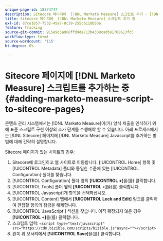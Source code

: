 ```yaml
---
unique-page-id: 18874747
description: Sitecore 페이지에  [!DNL Marketo Measure] 스크립트 추가 - [!DNL Marketo Measure]
title: Sitecore 페이지에  [!DNL Marketo Measure] 스크립트 추가 중
exl-id: 87ce1857-7532-45a7-8c39-255c6118b50a
feature: Tracking
source-git-commit: 915e9c5a968ffd9de713b4308cadb91768613fc5
workflow-type: tm+mt
source-wordcount: '115'
ht-degree: 0%

---
```


# Sitecore 페이지에 [!DNL Marketo Measure] 스크립트를 추가하는 중 {#adding-marketo-measure-script-to-sitecore-pages}

콘텐츠 관리 시스템에서는 [!DNL Marketo Measure]이(가) 양식 제출을 인식하기 위해 표준 스크립트 구현 이상의 추가 단계를 수행해야 할 수 있습니다. 아래 프로세스에서는 [!DNL Sitecore] 페이지에 [!DNL Marketo Measure] Javascript를 추가하는 방법에 대해 간략히 설명합니다.

Sitecore 페이지가 있는 사이트의 경우:

1. Sitecore에 로그인하고 웹 사이트로 이동합니다. [!UICONTROL Home] 항목 및 [!UICONTROL Metadata] 폴더와 동일한 수준에 있는 [!UICONTROL Configuration] 폴더를 찾습니다.
1. [!UICONTROL Configuration] 폴더 옆의 **[!UICONTROL +]**&#x200B;을(를) 클릭합니다.
1. [!UICONTROL Tools] 폴더 옆의 **[!UICONTROL +]**&#x200B;을(를) 클릭합니다.
1. [!UICONTROL Javascript]개 항목을 선택하십시오.
1. [!UICONTROL Content] 탭에서 **[!UICONTROL Lock and Edit]** 링크를 클릭하여 편집할 항목의 잠금을 해제합니다.
1. [!UICONTROL 'JavaScript'] 섹션을 찾습니다. 아직 확장되지 않은 경우 **[!UICONTROL +]**&#x200B;을(를) 클릭합니다.
1. 스크립트 입력: `<script type="text/javascript" src="https://cdn.bizible.com/scripts/bizible.js"async=""></script>`
1. 왼쪽 위 모서리에서 **[!UICONTROL Save]**&#x200B;을(를) 클릭합니다.
